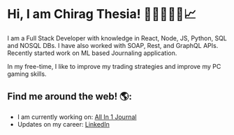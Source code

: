 # Hi, I am Chirag Thesia! 👋🏾🧑🏽‍💻📈

I am a Full Stack Developer with knowledge in React, Node, JS, Python, SQL and NOSQL DBs. I have also worked with SOAP, Rest, and GraphQL APIs. Recently started work on ML based Journaling application. 

In my free-time, I like to improve my trading strategies and improve my PC gaming skills.

## Find me around the web! 🌎:

- I am currently working on: <a href= "https://github.com/ChiragThesia/All-in-1-Journal-"> All In 1 Journal </a>
- Updates on my career: <a href="https://www.linkedin.com/in/chiragthesia/">LinkedIn</a>

